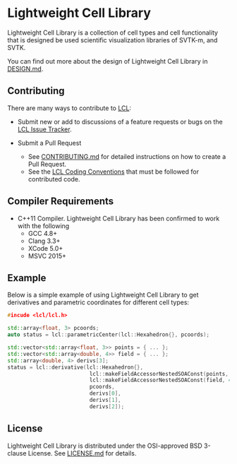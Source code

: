 # Lightweight Cell Library #

Lightweight Cell Library is a collection of cell types and cell functionality
that is designed be used scientific visualization libraries of
SVTK-m, and SVTK.

You can find out more about the design of Lightweight Cell Library in [DESIGN.md].

## Contributing ##

There are many ways to contribute to [LCL]:

  + Submit new or add to discussions of a feature requests or bugs on the
    [LCL Issue Tracker].

  + Submit a Pull Request
      + See [CONTRIBUTING.md] for detailed instructions on how to create a
        Pull Request.
      + See the [LCL Coding Conventions] that must be followed for
        contributed code.

## Compiler Requirements ##

  + C++11 Compiler. Lightweight Cell Library has been confirmed to work with
    the following
      + GCC 4.8+
      + Clang 3.3+
      + XCode 5.0+
      + MSVC 2015+

## Example ##

Below is a simple example of using Lightweight Cell Library to get derivatives
and parametric coordinates for different cell types:

```cpp
#incude <lcl/lcl.h>

std::array<float, 3> pcoords;
auto status = lcl::parametricCenter(lcl::Hexahedron{}, pcoords);

std::vector<std::array<float, 3>> points = { ... };
std::vector<std::array<double, 4>> field = { ... };
std::array<double, 4> derivs[3];
status = lcl::derivative(lcl::Hexahedron{},
                          lcl::makeFieldAccessorNestedSOAConst(points, 3),
                          lcl::makeFieldAccessorNestedSOAConst(field, 4),
                          pcoords,
                          derivs[0],
                          derivs[1],
                          derivs[2]);
```

## License ##

Lightweight Cell Library is distributed under the OSI-approved BSD 3-clause
License. See [LICENSE.md] for details.


[LCL]:                                       https://gitlab.kitware.com/svtk/lcl/
[LCL Issue Tracker]:                   https://gitlab.kitware.com/svtk/lcl/issues

[CONTRIBUTING.md]:          CONTRIBUTING.md
[DESIGN.md]:                docs/Design.md
[LICENSE.md]:               LICENSE.md
[LCL Coding Conventions]: docs/CodingConventions.md
